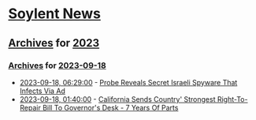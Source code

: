 # [Soylent News](../../../README.md)

## [Archives](../../index.md) for [2023](../index.md)

### [Archives](../../index.md) for [2023-09-18](index.md)

* [2023-09-18, 06:29:00](https://soylentnews.org/article.pl?sid=23/09/17/1747208&from=rss) - [Probe Reveals Secret Israeli Spyware That Infects Via Ad](https://soylentnews.org/article.pl?sid=23/09/17/1747208&from=rss)
* [2023-09-18, 01:40:00](https://soylentnews.org/article.pl?sid=23/09/17/1657213&from=rss) - [California Sends Country' Strongest Right-To-Repair Bill To Governor's Desk - 7  Years Of Parts](https://soylentnews.org/article.pl?sid=23/09/17/1657213&from=rss)
